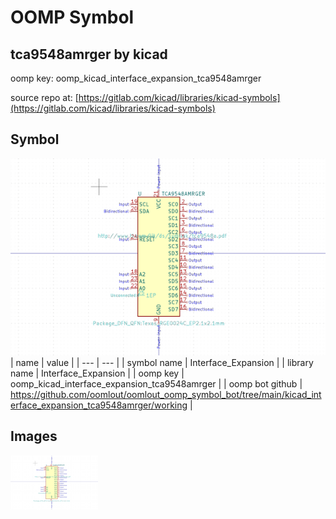 # OOMP Symbol  
## tca9548amrger  by kicad  
  
oomp key: oomp_kicad_interface_expansion_tca9548amrger  
  
source repo at: [https://gitlab.com/kicad/libraries/kicad-symbols](https://gitlab.com/kicad/libraries/kicad-symbols)  
## Symbol  
  
[![working.png](working_600.png)](working.png)  
| name | value | 
| --- | --- | 
| symbol name | Interface_Expansion | 
| library name | Interface_Expansion | 
| oomp key | oomp_kicad_interface_expansion_tca9548amrger | 
| oomp bot github | https://github.com/oomlout/oomlout_oomp_symbol_bot/tree/main/kicad_interface_expansion_tca9548amrger/working | 
## Images  
  
[![working.png](working_140.png)](working.png)  
